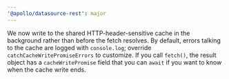 ```yaml
---
'@apollo/datasource-rest': major
---
```


We now write to the shared HTTP-header-sensitive cache in the background rather than before the fetch resolves. By default, errors talking to the cache are logged with `console.log`; override `catchCacheWritePromiseErrors` to customize. If you call `fetch()`, the result object has a `cacheWritePromise` field that you can `await` if you want to know when the cache write ends.
